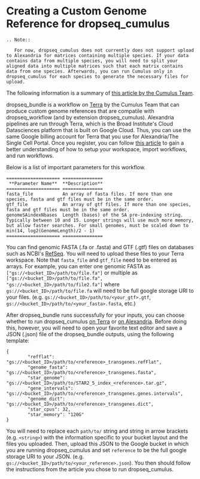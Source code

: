 # Creating a Custom Genome Reference for dropseq_cumulus

```eval_rst
.. Note::

   For now, dropseq_cumulus does not currently does not support upload to Alexandria for matrices containing multiple species. If your data contains data from multiple species, you will need to split your aligned data into multiple matrices such that each matrix contains data from one species. Afterwards, you can run Cumulus only in dropseq_cumulus for each species to generate the necessary files for upload.
```
  
The following information is a summary of [this article by the Cumulus Team](https://cumulus.readthedocs.io/en/latest/drop_seq.html).  
  
dropseq_bundle is a workflow on [Terra](https://terra.bio/) by the Cumulus Team that can produce custom genome references that are compatile with dropseq_workflow (and by extension dropseq_cumulus). Alexandria pipelines are run through Terra, which is the Broad Institute's Cloud Datasciences platform that is built on Google Cloud. Thus, you can use the same Google billing account for Terra that you use for Alexandria/The Single Cell Portal. Once you register, you can follow [this article](terra) to gain a better understanding of how to setup your workspace, import workflows, and run workflows.  
  
Below is a list of important parameters for this workflow.
  
```eval_rst
==================== ===============
 **Parameter Name**  **Description**
==================== ===============
fasta_file           An array of fasta files. If more than one species, fasta and gtf files must be in the same order.
gtf_file             An array of gtf files. If more than one species, fasta and gtf files must be in the same order.
genomeSAindexNbases  Length (bases) of the SA pre-indexing string. Typically between 10 and 15. Longer strings will use much more memory, but allow faster searches. For small genomes, must be scaled down to min(14, log2(GenomeLength)/2 - 1)
==================== ===============
```
You can find genomic FASTA (.fa or .fasta) and GTF (.gtf) files on databases such as NCBI's [RefSeq](https://www.ncbi.nlm.nih.gov/refseq/). You will need to upload these files to your Terra workspace. Note that `fasta_file` and `gtf_file` need to be entered as arrays. For example, you can enter one genomic FASTA as `["gs://<bucket_ID>/path/to/file.fa"]` or multiple as `["gs://<bucket_ID>/path/to/file.fa", "gs://<bucket_ID>/path/to/file2.fa"]` where `gs://<bucket_ID>/path/to/file.fa` will need to be full google storage URI to your files. (e.g. `gs://<bucket_ID>/path/to/<your_gtf>.gtf`, `gs://<bucket_ID>/path/to/<your_fasta>.fasta`, etc.)

After dropseq_bundle runs successfully for your inputs, you can choose whether to run dropseq_cumulus [on Terra](terra) or [on Alexandria](alexandria). Before doing this, however, you will need to open your favorite text editor and save a JSON (.json) file of the dropseq_bundle outputs, using the following template:
```
{
        "refflat":        "gs://<bucket_ID>/path/to/<reference>_transgenes.refFlat",
        "genome_fasta":    "gs://<bucket_ID>/path/to/<reference>_transgenes.fasta",
        "star_genome":    "gs://<bucket_ID>/path/to/STAR2_5_index_<reference>.tar.gz",
        "gene_intervals":        "gs://<bucket_ID>/path/to/<reference>_transgenes.genes.intervals",
        "genome_dict":    "gs://<bucket_ID>/path/to/<reference>_transgenes.dict",
        "star_cpus": 32,
        "star_memory": "120G"
}
```
You will need to replace each `path/to/` string and string in arrow brackets (e.g. ```<string>```) with the information specific to your bucket layout and the files you uploaded. Then, upload this JSON to the Google bucket in which you are running dropseq_cumulus and set `reference` to be the full google storage URI to your JSON. (e.g. `gs://<bucket_ID>/path/to/<your_reference>.json`). You then should follow the instructions from the article you chose to run dropseq_cumulus.